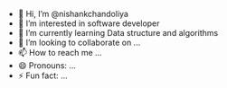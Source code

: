 - 👋 Hi, I’m @nishankchandoliya
- 👀 I’m interested in software developer
- 🌱 I’m currently learning Data structure and algorithms 
- 💞️ I’m looking to collaborate on ...
- 📫 How to reach me ...
- 😄 Pronouns: ...
- ⚡ Fun fact: ...

<!---
nishankchandoliya/nishankchandoliya is a ✨ special ✨ repository because its `README.md` (this file) appears on your GitHub profile.
You can click the Preview link to take a look at your changes.
--->

